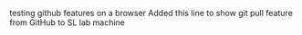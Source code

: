 testing github features on a browser
Added this line to show git pull feature from GitHub to SL lab machine
